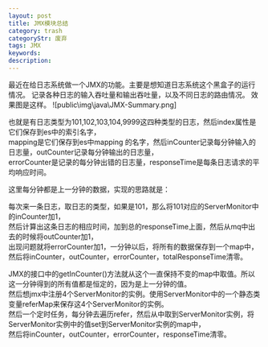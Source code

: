 ```yaml
---
layout: post
title: JMX模块总结
category: trash
categoryStr: 废弃
tags: JMX
keywords: 
description: 
---
```



最近在给日志系统做一个JMX的功能。主要是想知道日志系统这个黑盒子的运行情况。
记录各种日志的输入吞吐量和输出吞吐量，以及不同日志的路由情况。
效果图是这样。
![public\img\java\JMX-Summary.png]

也就是有日志类型为101,102,103,104,9999这四种类型的日志，然后index属性是它们保存到es中的索引名字，  
mapping是它们保存到es中mapping 的名字，然后inCounter记录每分钟输入的日志量，outCounter记录每分钟输出的日志量，  
errorCounter是记录的每分钟出错的日志量，responseTime是每条日志请求的平均响应时间。  

这里每分钟都是上一分钟的数据，实现的思路就是：  

每次来一条日志，取日志的类型，如果是101，那么将101对应的ServerMonitor中的inCounter加1，  
然后计算出这条日志的相应时间，加到总的responseTime上面，然后从mq中出去的时候将outCounter加1，  
出现问题就将errorCounter加1，一分钟以后，将所有的数据保存到一个map中，  
然后将inCounter，outCounter，errorCounter，totalResponseTime清零。    

JMX的接口中的getInCounter()方法就从这个一直保持不变的map中取值。所以这一分钟得到的所有值都是恒定的，因为是上一分钟的值。  
然后想jmx中注册4个ServerMonitor的实例。使用ServerMonitor中的一个静态类变量referMap来保存这4个ServerMonitor的实例。  
然后一个定时任务，每分钟去遍历refer，然后从中取到ServerMonitor实例，将ServerMonitor实例中的值set到ServerMonitor实例的map中，  
然后将inCounter，outCounter，errorCounter，responseTime清零。  


